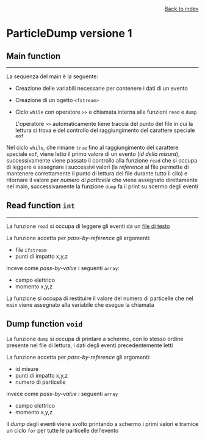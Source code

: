 <div style="text-align: right">

[Back to index](../README.md)
</div>

# ParticleDump versione 1

## Main function
---

La sequenza del main è la seguente:

- Creazione delle variabili necessarie per contenere i dati di un evento
- Creazione di un ogetto `<fstream>`
- Ciclo `while` con operatore `>>` e chiamata interna alle funzioni `read` e `dump`

	L'operatore `>>` automaticamente tiene traccia del punto del file in cui la lettura si trova e del controllo del raggiungimento del carattere speciale `eof`

Nel ciclo `while`, che rimane `true` fino al raggiungimento del carattere speciale `eof`, viene letto il primo valore di un evento (*id della misura*), successivamente viene passato il controllo alla funzione `read` che si occupa di leggere e assegnare i successivi valori (la *reference* al file permette di mantenere correttamente il punto di lettura del file durante tutto il cilo) e ritornare il valore per *numero di particelle* che viene assegnato direttamente nel main, successivamente la funzione `dump` fa il print su scermo degli eventi

## Read function `int`
---

La funzione `read` si occupa di leggere gli eventi da un [file di testo](../particles_events)

La funzione accetta per *pass-by-reference* gli argomenti:

- file `ifstream` 
- punti di impatto x,y,z

inceve come *pass-by-value* i seguenti `array`:

- campo elettrico
- momento x,y,z

La funzione si occupa di restituire il valore del numero di particelle che nel `main` viene assegnato alla variabile che esegue la chiamata

## Dump function `void`

La funzione `dump` si occupa di printare a schermo, con lo stesso ordine presente nel file di lettura, i dati degli eventi precedentemente letti

La funzione accetta per *pass-by-reference* gli argomenti:

- id misure
- punti di impatto x,y,z
- numero di particelle

invece come *pass-by-value* i seguenti `array`

- campo elettrico
- momento x,y,z

Il *dump* degli eventi viene svolto printando a schermo i primi valori e tramice un ciclo `for` per tutte le particelle dell'evento